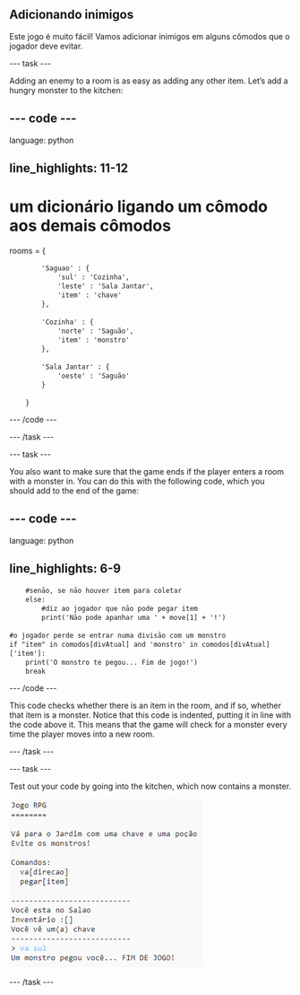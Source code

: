 ## Adicionando inimigos

Este jogo é muito fácil! Vamos adicionar inimigos em alguns cômodos que o jogador deve evitar.

\--- task \---

Adding an enemy to a room is as easy as adding any other item. Let’s add a hungry monster to the kitchen:

## \--- code \---

language: python

## line_highlights: 11-12

# um dicionário ligando um cômodo aos demais cômodos

rooms = {

            'Saguao' : {
                'sul' : 'Cozinha',
                'leste' : 'Sala Jantar',
                'item' : 'chave'
            },
    
            'Cozinha' : {
                'norte' : 'Saguão',
                'item' : 'monstro'
            },
    
            'Sala Jantar' : {
                'oeste' : 'Saguão'
            }
    
        }
    

\--- /code \---

\--- /task \---

\--- task \---

You also want to make sure that the game ends if the player enters a room with a monster in. You can do this with the following code, which you should add to the end of the game:

## \--- code \---

language: python

## line_highlights: 6-9

        #senāo, se nāo houver item para coletar
        else:
            #diz ao jogador que nāo pode pegar item
            print('Nāo pode apanhar uma ' + move[1] + '!')
    
    #o jogador perde se entrar numa divisāo com um monstro
    if "item" in comodos[divAtual] and 'monstro' in comodos[divAtual]['item']:
        print('O monstro te pegou... Fim de jogo!')
        break
    

\--- /code \---

This code checks whether there is an item in the room, and if so, whether that item is a monster. Notice that this code is indented, putting it in line with the code above it. This means that the game will check for a monster every time the player moves into a new room.

\--- /task \---

\--- task \---

Test out your code by going into the kitchen, which now contains a monster.

![screenshot](images/rpg-monster-test.png)

\--- /task \---
